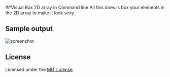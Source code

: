 <!-- Pasha Pourmand -->
<!-- Nov 3, 2013 -->

##Visual Box 2D array in Command line
All this does is box your elements in the 2D array to make it look sexy

## Sample output
![screenshot](https://raw.github.com/ppourmand/Boxing2DArray/master/SampleOutput.png)

## License
Licensed under the [MIT License](http://www.opensource.org/licenses/MIT).
